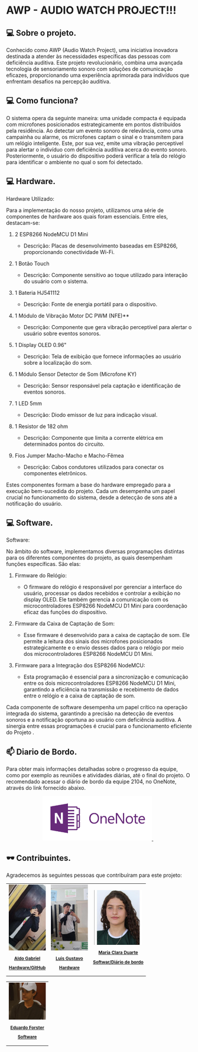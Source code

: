 # AWP -  AUDIO WATCH PROJECT!!!


## 💻 Sobre o projeto.

 Conhecido como AWP (Audio Watch Project), uma iniciativa inovadora destinada a atender às necessidades específicas das pessoas com deficiência auditiva. Este projeto revolucionário, combina uma avançada tecnologia de sensoriamento sonoro com soluções de comunicação eficazes, proporcionando uma experiência aprimorada para indivíduos que enfrentam desafios na percepção auditiva.

## 💻 Como funciona?

 O sistema opera da seguinte maneira: uma unidade compacta é equipada com microfones posicionados estrategicamente em pontos distribuídos pela residência. Ao detectar um evento sonoro de relevância, como uma campainha ou alarme, os microfones captam o sinal e o transmitem para um relógio inteligente. Este, por sua vez, emite uma vibração perceptível para alertar o indivíduo com deficiência auditiva acerca do evento sonoro. Posteriormente, o usuário do dispositivo poderá verificar a tela do relógio para identificar o ambiente no qual o som foi detectado.


## 💻 Hardware.

Hardware Utilizado:

 Para a implementação do nosso projeto, utilizamos uma série de componentes de hardware aos quais foram essenciais. Entre eles, destacam-se:

1. 2 ESP8266 NodeMCU D1 Mini
   - Descrição: Placas de desenvolvimento baseadas em ESP8266, proporcionando conectividade Wi-Fi.
   
2. 1 Botão Touch
   - Descrição: Componente sensitivo ao toque utilizado para interação do usuário com o sistema.

3. 1 Bateria HJ541112
   - Descrição: Fonte de energia portátil para o dispositivo.

4. 1 Módulo de Vibração Motor DC PWM (NFE)**
   - Descrição: Componente que gera vibração perceptível para alertar o usuário sobre eventos sonoros.

5. 1 Display OLED 0.96"
   - Descrição: Tela de exibição que fornece informações ao usuário sobre a localização do som.

6. 1 Módulo Sensor Detector de Som (Microfone KY)
   - Descrição: Sensor responsável pela captação e identificação de eventos sonoros.

7. 1 LED 5mm
   - Descrição: Diodo emissor de luz para indicação visual.

8. 1 Resistor de 182 ohm
   - Descrição: Componente que limita a corrente elétrica em determinados pontos do circuito.

9. Fios Jumper Macho-Macho e Macho-Fêmea
   - Descrição: Cabos condutores utilizados para conectar os componentes eletrônicos.

Estes componentes formam a base do hardware empregado para a execução bem-sucedida do projeto. Cada um desempenha um papel crucial no funcionamento do sistema, desde a detecção de sons até a notificação do usuário.

## 💻 Software.

Software:

 No âmbito do software, implementamos diversas programações distintas para os diferentes componentes do projeto, as quais desempenham funções específicas. São elas:

1. Firmware do Relógio:
   - O firmware do relógio é responsável por gerenciar a interface do usuário, processar os dados recebidos e controlar a exibição no display OLED. Ele também gerencia a comunicação com os microcontroladores ESP8266 NodeMCU D1 Mini para coordenação eficaz das funções do dispositivo.

2. Firmware da Caixa de Captação de Som:
   - Esse firmware é desenvolvido para a caixa de captação de som. Ele permite a leitura dos sinais dos microfones posicionados estrategicamente e o envio desses dados para o relógio por meio dos microcontroladores ESP8266 NodeMCU D1 Mini.

3. Firmware para a Integração dos ESP8266 NodeMCU:
   - Esta programação é essencial para a sincronização e comunicação entre os dois microcontroladores ESP8266 NodeMCU D1 Mini, garantindo a eficiência na transmissão e recebimento de dados entre o relógio e a caixa de captação de som.

Cada componente de software desempenha um papel crítico na operação integrada do sistema, garantindo a precisão na detecção de eventos sonoros e a notificação oportuna ao usuário com deficiência auditiva. A sinergia entre essas programações é crucial para o funcionamento eficiente do Projeto .

  
  
## 📫 Diario de Bordo.

 Para obter mais informações detalhadas sobre o progresso da equipe, como por exemplo as reuniões e atividades diárias, até o final do projeto. O recomendado acessar o diário de bordo da equipe 2104, no OneNote, através do link fornecido abaixo.
<p align='center'>
 
  <a href="https://eteacojeorg-my.sharepoint.com/:o:/g/personal/freitas_j_edu_etefmc_com_br/EgUp486kboZGrSqPbz-lGv4BfmcwCqUDRjT4-NkH4WhdEQ?e=SHGIee">
    <img height="120em" src="https://github.com/Jpinguim/Projete-equipe-1102/blob/main/Img/68747470733a2f2f7777772e6132686f73742e636f6d2e62722f626c6f672f77702d636f6e74656e742f75706c6f6164732f323031352f30382f4f6e654e6f74652e706e67.png" />  
  </a>&nbsp;&nbsp;
</p>

## 🕶️ Contribuintes.

 Agradecemos às seguintes pessoas que contribuíram para este projeto:

<table>
  <tr>
     <td align="center">
      <a href="https://instagram.com/pinguinzx">
        <img src="https://github.com/aldinho433/AWP_Projete2104/blob/main/aldo.jpeg" width="100px;" alt="Foto do Pinguim no GitHub"/><br>
        <sub>
          <b><p>Aldo Gabriel</p><p>Hardware/GitHub</p></b>
        </sub>
      </a>
    </td>
    <td align="center">
      <a href="https://instagram.com/pinguinzx">
        <img src="https://github.com/aldinho433/AWP_Projete2104/blob/main/luis.jpeg" width="100px;" alt="Foto do Pinguim no GitHub"/><br>
        <sub>
          <b><p>Luis Gustavo</p><p>Hardware</p></b>
        </sub>
      </a>
    </td>
    <td align="center">
      <a href="https://www.instagram.com/aldinho.g/">
       <img src="https://github.com/aldinho433/AWP_Projete2104/blob/main/duarte.jpeg" width="130px height="120px";" alt="Foto do Pinguim no GitHub"/><br>
        <sub>
         <b><p>Maria Clara Duarte</p><p>Softwar/Diário de bordo</p></b>
        </sub>
      </a>
    </td>
  </tr>
</table>
<table>
  <tr>
    <td align="center">
      <a href="https://instagram.com/arthur_lgc">
       <img src="https://github.com/aldinho433/AWP_Projete2104/blob/main/duardo.jpeg" width="100px;" alt="Foto do Pinguim no GitHub"/><br>
        <sub>
          <b><p>Eduardo Forster</p><p>Software
</p></b>
        </sub>
      </a>
    </td>
</table>
